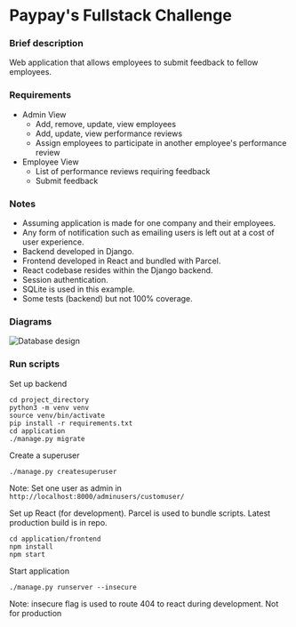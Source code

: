 # Paypay's Fullstack Challenge

### Brief description

Web application that allows employees to submit feedback to fellow employees.

### Requirements

- Admin View
  - Add, remove, update, view employees
  - Add, update, view performance reviews
  - Assign employees to participate in another employee's performance review
- Employee View
  - List of performance reviews requiring feedback
  - Submit feedback
  
### Notes

- Assuming application is made for one company and their employees.
- Any form of notification such as emailing users is left out at a cost of user experience.
- Backend developed in Django.
- Frontend developed in React and bundled with Parcel.
- React codebase resides within the Django backend.
- Session authentication.
- SQLite is used in this example.
- Some tests (backend) but not 100% coverage.

### Diagrams

![Database design](https://user-images.githubusercontent.com/63290143/84590855-ec2c7f80-ae74-11ea-9f11-0616f76611f2.png)


### Run scripts

Set up backend
```
cd project_directory
python3 -m venv venv
source venv/bin/activate
pip install -r requirements.txt
cd application
./manage.py migrate
```

Create a superuser
```
./manage.py createsuperuser
```

Note: Set one user as admin in `http://localhost:8000/adminusers/customuser/`

Set up React (for development). Parcel is used to bundle scripts.
Latest production build is in repo.
```
cd application/frontend
npm install
npm start
```

Start application
```
./manage.py runserver --insecure
```
Note: insecure flag is used to route 404 to react during development. Not for production
